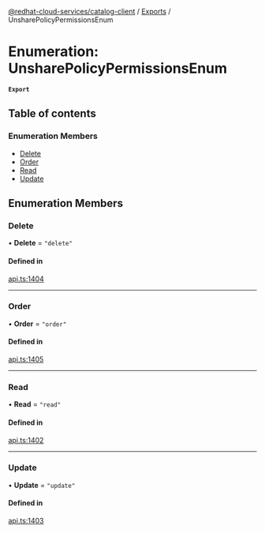 [@redhat-cloud-services/catalog-client](../README.md) / [Exports](../modules.md) / UnsharePolicyPermissionsEnum

# Enumeration: UnsharePolicyPermissionsEnum

**`Export`**

## Table of contents

### Enumeration Members

- [Delete](UnsharePolicyPermissionsEnum.md#delete)
- [Order](UnsharePolicyPermissionsEnum.md#order)
- [Read](UnsharePolicyPermissionsEnum.md#read)
- [Update](UnsharePolicyPermissionsEnum.md#update)

## Enumeration Members

### Delete

• **Delete** = ``"delete"``

#### Defined in

[api.ts:1404](https://github.com/RedHatInsights/javascript-clients/blob/master/packages/catalog/api.ts#L1404)

___

### Order

• **Order** = ``"order"``

#### Defined in

[api.ts:1405](https://github.com/RedHatInsights/javascript-clients/blob/master/packages/catalog/api.ts#L1405)

___

### Read

• **Read** = ``"read"``

#### Defined in

[api.ts:1402](https://github.com/RedHatInsights/javascript-clients/blob/master/packages/catalog/api.ts#L1402)

___

### Update

• **Update** = ``"update"``

#### Defined in

[api.ts:1403](https://github.com/RedHatInsights/javascript-clients/blob/master/packages/catalog/api.ts#L1403)

